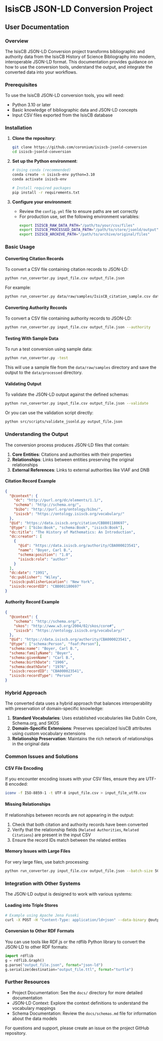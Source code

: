 # IsisCB JSON-LD Conversion Project

## User Documentation

### Overview

The IsisCB JSON-LD Conversion project transforms bibliographic and authority data from the IsisCB History of Science Bibliography into modern, interoperable JSON-LD format. This documentation provides guidance on how to use the conversion tools, understand the output, and integrate the converted data into your workflows.

### Prerequisites

To use the IsisCB JSON-LD conversion tools, you will need:

- Python 3.10 or later
- Basic knowledge of bibliographic data and JSON-LD concepts
- Input CSV files exported from the IsisCB database

### Installation

1. **Clone the repository**:
   ```bash
   git clone https://github.com/coronium/isiscb-jsonld-conversion
   cd isiscb-jsonld-conversion
   ```

2. **Set up the Python environment**:
   ```bash
   # Using conda (recommended)
   conda create -n isiscb-env python=3.10
   conda activate isiscb-env
   
   # Install required packages
   pip install -r requirements.txt
   ```

3. **Configure your environment**:
   - Review the `config.yml` file to ensure paths are set correctly
   - For production use, set the following environment variables:
     ```bash
     export ISISCB_RAW_DATA_PATH="/path/to/your/csv/files"
     export ISISCB_PROCESSED_DATA_PATH="/path/to/store/jsonld/output"
     export ISISCB_ARCHIVE_PATH="/path/to/archive/original/files"
     ```

### Basic Usage

#### Converting Citation Records

To convert a CSV file containing citation records to JSON-LD:

```bash
python run_converter.py input_file.csv output_file.json
```

For example:
```bash
python run_converter.py data/raw/samples/IsisCB_citation_sample.csv data/processed/citation_output.json
```

#### Converting Authority Records

To convert a CSV file containing authority records to JSON-LD:

```bash
python run_converter.py input_file.csv output_file.json --authority
```

#### Testing With Sample Data

To run a test conversion using sample data:

```bash
python run_converter.py -test
```

This will use a sample file from the `data/raw/samples` directory and save the output to the `data/processed` directory.

#### Validating Output

To validate the JSON-LD output against the defined schemas:

```bash
python run_converter.py input_file.csv output_file.json --validate
```

Or you can use the validation script directly:

```bash
python src/scripts/validate_jsonld.py output_file.json
```

### Understanding the Output

The conversion process produces JSON-LD files that contain:

1. **Core Entities**: Citations and authorities with their properties
2. **Relationships**: Links between entities preserving the original relationships
3. **External References**: Links to external authorities like VIAF and DNB

#### Citation Record Example

```json
{
  "@context": {
    "dc": "http://purl.org/dc/elements/1.1/",
    "schema": "http://schema.org/",
    "bibo": "http://purl.org/ontology/bibo/",
    "isiscb": "https://ontology.isiscb.org/vocabulary/"
  },
  "@id": "https://data.isiscb.org/citation/CBB001180697",
  "@type": ["bibo:Book", "schema:Book", "isiscb:Book"],
  "dc:title": "The History of Mathematics: An Introduction",
  "dc:creator": [
    {
      "@id": "https://data.isiscb.org/authority/CBA000023541",
      "name": "Boyer, Carl B.",
      "schema:position": "1.0",
      "isiscb:role": "author"
    }
  ],
  "dc:date": "1991",
  "dc:publisher": "Wiley",
  "isiscb:publisherLocation": "New York",
  "isiscb:recordID": "CBB001180697"
}
```

#### Authority Record Example

```json
{
  "@context": {
    "schema": "http://schema.org/",
    "skos": "http://www.w3.org/2004/02/skos/core#",
    "isiscb": "https://ontology.isiscb.org/vocabulary/"
  },
  "@id": "https://data.isiscb.org/authority/CBA000023541",
  "@type": ["schema:Person", "foaf:Person"],
  "schema:name": "Boyer, Carl B.",
  "schema:familyName": "Boyer",
  "schema:givenName": "Carl B.",
  "schema:birthDate": "1906",
  "schema:deathDate": "1976",
  "isiscb:recordID": "CBA000023541",
  "isiscb:recordType": "Person"
}
```

### Hybrid Approach

The converted data uses a hybrid approach that balances interoperability with preservation of domain-specific knowledge:

1. **Standard Vocabularies**: Uses established vocabularies like Dublin Core, Schema.org, and SKOS
2. **Domain-Specific Extensions**: Preserves specialized IsisCB attributes using custom vocabulary extensions
3. **Relationship Preservation**: Maintains the rich network of relationships in the original data

### Common Issues and Solutions

#### CSV File Encoding

If you encounter encoding issues with your CSV files, ensure they are UTF-8 encoded:

```bash
iconv -f ISO-8859-1 -t UTF-8 input_file.csv > input_file_utf8.csv
```

#### Missing Relationships

If relationships between records are not appearing in the output:

1. Check that both citation and authority records have been converted
2. Verify that the relationship fields (`Related Authorities`, `Related Citations`) are present in the input CSV
3. Ensure the record IDs match between the related entities

#### Memory Issues with Large Files

For very large files, use batch processing:

```bash
python run_converter.py input_file.csv output_file.json --batch-size 500
```

### Integration with Other Systems

The JSON-LD output is designed to work with various systems:

#### Loading into Triple Stores

```bash
# Example using Apache Jena Fuseki
curl -X POST -H "Content-Type: application/ld+json" --data-binary @output_file.json http://localhost:3030/dataset/data
```

#### Conversion to Other RDF Formats

You can use tools like RDF.js or the rdflib Python library to convert the JSON-LD to other RDF formats:

```python
import rdflib
g = rdflib.Graph()
g.parse("output_file.json", format="json-ld")
g.serialize(destination="output_file.ttl", format="turtle")
```

### Further Resources

- Project Documentation: See the `docs/` directory for more detailed documentation
- JSON-LD Context: Explore the context definitions to understand the vocabulary mappings
- Schema Documentation: Review the `docs/schemas.md` file for information about the data models

For questions and support, please create an issue on the project GitHub repository.